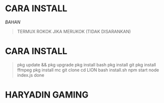 # CARA INSTALL
*BAHAN*
> TERMUX
> ROKOK JIKA MERUKOK (TIDAK DISARANKAN)
# CARA INSTALL
> pkg update && pkg upgrade
> pkg install bash
> pkg install git
> pkg install ffmpeg
> pkg install mc
> git clone 
> cd LION
> bash install.sh
> npm start
> node index.js
> done

# HARYADIN GAMING #
